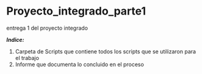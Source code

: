 # Proyecto_integrado_parte1
entrega 1 del proyecto integrado

***Indice:***
  1. Carpeta de Scripts que contiene todos los scripts que se utilizaron para el trabajo
  2. Informe que documenta lo concluido en el proceso

